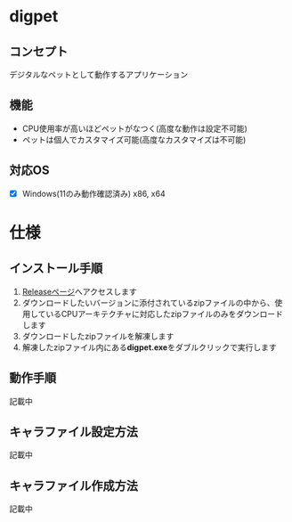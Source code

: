 # digpet
## コンセプト
デジタルなペットとして動作するアプリケーション<br>
## 機能
- CPU使用率が高いほどペットがなつく(高度な動作は設定不可能)<br>
- ペットは個人でカスタマイズ可能(高度なカスタマイズは不可能)<br>
## 対応OS
- [x] Windows(11のみ動作確認済み) x86, x64

# 仕様
## インストール手順
1. [Releaseページ](https://github.com/RFTtama/digpet/releases)へアクセスします
2. ダウンロードしたいバージョンに添付されているzipファイルの中から、使用しているCPUアーキテクチャに対応したzipファイルのみをダウンロードします
3. ダウンロードしたzipファイルを解凍します
4. 解凍したzipファイル内にある**digpet.exe**をダブルクリックで実行します
## 動作手順
記載中
## キャラファイル設定方法
記載中
## キャラファイル作成方法
記載中
